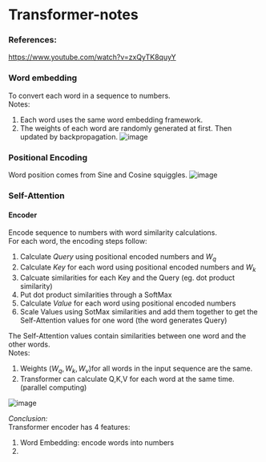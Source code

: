 # Transformer-notes
### References:
https://www.youtube.com/watch?v=zxQyTK8quyY
### Word embedding
To convert each word in a sequence to numbers. \
Notes: 
1. Each word uses the same word embedding framework.
2. The weights of each word are randomly generated at first. Then updated by backpropagation.
![image](https://github.com/YummyPancake/Transformer-notes/assets/50786300/beb20816-9407-4081-a8b1-36a8112646e6)

### Positional Encoding
Word position comes from Sine and Cosine squiggles.
![image](https://github.com/YummyPancake/Transformer-notes/assets/50786300/835ba892-7d29-40d9-8e51-d04e1a2d8712)

### Self-Attention
#### Encoder
Encode sequence to numbers with word similarity calculations.\
For each word, the encoding steps follow:
1. Calculate *Query* using positional encoded numbers and $W_q$
2. Calculate *Key* for each word using positional encoded numbers and $W_k$
3. Calcuate similarities for each Key and the Query (eg. dot product similarity)
4. Put dot product similarities through a SoftMax
5. Calculate *Value* for each word using positional encoded numbers
6. Scale Values using SotMax similarities and add them together to get the Self-Attention values for one word (the word generates Query)


The Self-Attention values contain similarities between one word and the other words.\
Notes:
1. Weights ($W_q, W_k, W_v$)for all words in the input sequence are the same.
2. Transformer can calculate Q,K,V for each word at the same time. (parallel computing)

![image](https://github.com/YummyPancake/Transformer-notes/assets/50786300/43777879-0ad5-4ec1-b0d7-b64490782bc6)



*Conclusion:* \
Transformer encoder has 4 features:
1. Word Embedding: encode words into numbers
2. 


